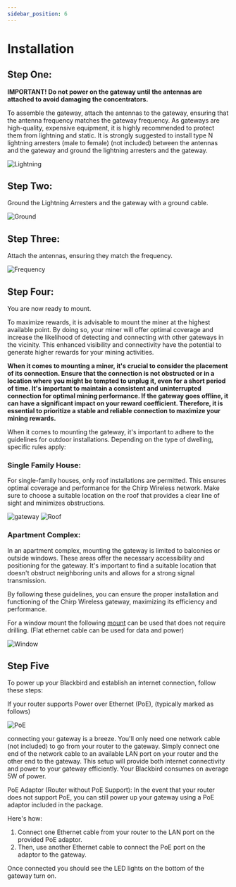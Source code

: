 ```yaml
---
sidebar_position: 6
---
```


# Installation

## Step One: 

**IMPORTANT! Do not power on the gateway until the antennas are attached to avoid damaging the concentrators.**

To assemble the gateway, attach the antennas to the gateway, ensuring that the antenna frequency matches the gateway frequency. As gateways are high-quality, expensive equipment, it is highly recommended to protect them from lightning and static. It is strongly suggested to install type N lightning arresters (male to female) (not included) between the antennas and the gateway and ground the lightning arresters and the gateway.

![Lightning](20230508_145108.jpg)

## Step Two:

Ground the Lightning Arresters and the gateway with a ground cable.

![Ground](20230508_145006.jpg)

## Step Three:

Attach the antennas, ensuring they match the frequency.

![Frequency](20230508_125647.jpg)

## Step Four:

You are now ready to mount.

To maximize rewards, it is advisable to mount the miner at the highest available point. By doing so, your miner will offer optimal coverage and increase the likelihood of detecting and connecting with other gateways in the vicinity. This enhanced visibility and connectivity have the potential to generate higher rewards for your mining activities.

**When it comes to mounting a miner, it's crucial to consider the placement of its connection. Ensure that the connection is not obstructed or in a location where you might be tempted to unplug it, even for a short period of time. It's important to maintain a consistent and uninterrupted connection for optimal mining performance.
If the gateway goes offline, it can have a significant impact on your reward coefficient. Therefore, it is essential to prioritize a stable and reliable connection to maximize your mining rewards.**


When it comes to mounting the gateway, it's important to adhere to the guidelines for outdoor installations. Depending on the type of dwelling, specific rules apply:

### Single Family House:
For single-family houses, only roof installations are permitted. This ensures optimal coverage and performance for the Chirp Wireless network. Make sure to choose a suitable location on the roof that provides a clear line of sight and minimizes obstructions.

![gateway](gateway.jpg)
![Roof](roofmount.jpg)

### Apartment Complex:
In an apartment complex, mounting the gateway is limited to balconies or outside windows. These areas offer the necessary accessibility and positioning for the gateway. It's important to find a suitable location that doesn't obstruct neighboring units and allows for a strong signal transmission.

By following these guidelines, you can ensure the proper installation and functioning of the Chirp Wireless gateway, maximizing its efficiency and performance.

For a window mount the following [mount](https://www.wifi-shop24.com/antenna-mount-window-frame-15cm-aluminium) can be used that does not require drilling. (Flat ethernet cable can be used for data and power)

![Window](window.webp)

## Step Five

To power up your Blackbird and establish an internet connection, follow these steps:

If your router supports Power over Ethernet (PoE), (typically marked as follows)

![PoE](poe.png)

connecting your gateway is a breeze. You'll only need one network cable (not included) to go from your router to the gateway. Simply connect one end of the network cable to an available LAN port on your router and the other end to the gateway. This setup will provide both internet connectivity and power to your gateway efficiently. Your Blackbird consumes on average 5W of power.

PoE Adaptor (Router without PoE Support):
In the event that your router does not support PoE, you can still power up your gateway using a PoE adaptor included in the package. 

Here's how:

1. Connect one Ethernet cable from your router to the LAN port on the provided PoE adaptor.
2. Then, use another Ethernet cable to connect the PoE port on the adaptor to the gateway. 

Once connected you should see the LED lights on the bottom of the gateway turn on.

